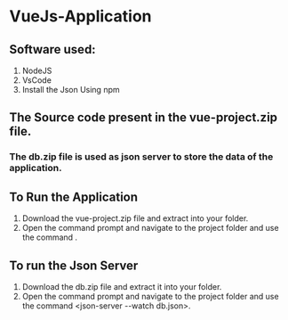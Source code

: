 # VueJs-Application

## Software used:
1. NodeJS
2. VsCode
3. Install the Json Using npm 

## The Source code present in the vue-project.zip file. 
### The db.zip file is used as json server to store the data of the application.

## To Run the Application
1. Download the vue-project.zip file and extract into your folder.
2. Open the command prompt and navigate to the project folder and use the command <npm run serve>.

## To run the Json Server
1. Download the db.zip file and extract it into your folder.
2. Open the command prompt and navigate to the project folder and use the command <json-server --watch db.json>.

